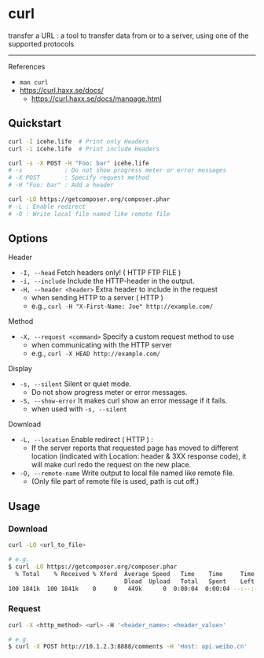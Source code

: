 # curl

transfer a URL : a tool to transfer data from or to a server, using one of the supported protocols

---

References

-   `man curl`
-   https://curl.haxx.se/docs/
    -   https://curl.haxx.se/docs/manpage.html

## Quickstart

```bash
curl -I icehe.life  # Print only Headers
curl -i icehe.life  # Print include Headers

curl -s -X POST -H "Foo: bar" icehe.life
# -s            : Do not show progress meter or error messages
# -X POST       : Specify request method
# -H "Foo: bar" : Add a header

curl -LO https://getcomposer.org/composer.phar
# -L : Enable redirect
# -O : Write local file named like remote file
```

## Options

Header

-   `-I, --head` Fetch headers only! ( HTTP FTP FILE )
-   `-i, --include` Include the HTTP-header in the output.
-   `-H, --header <header>` Extra header to include in the request
    -   when sending HTTP to a server ( HTTP )
    -   e.g., `curl -H "X-First-Name: Joe" http://example.com/`

Method

-   `-X, --request <command>` Specify a custom request method to use
    -   when communicating with the HTTP server
    -   e.g., `curl -X HEAD http://example.com/`

Display

-   `-s, --silent` Silent or quiet mode.
    -   Do not show progress meter or error messages.
-   `-S, --show-error` It makes curl show an error message if it fails.
    -   when used with `-s, --silent`

Download

-   `-L, --location` Enable redirect ( HTTP ) :
    -   If the server reports that requested page has moved to different location (indicated with Location: header & 3XX response code), it will make curl redo the request on the new place.
-   `-O, --remote-name` Write output to local file named like remote file.
    -   (Only file part of remote file is used, path is cut off.)

## Usage

### Download

```bash
curl -LO <url_to_file>

# e.g.
$ curl -LO https://getcomposer.org/composer.phar
  % Total    % Received % Xferd  Average Speed   Time    Time     Time  Current
                                 Dload  Upload   Total   Spent    Left  Speed
100 1841k  100 1841k    0     0   449k      0  0:00:04  0:00:04 --:--:--  449k
```

### Request

```bash
curl -X <http_method> <url> -H '<header_name>: <header_value>'

# e.g.
$ curl -X POST http://10.1.2.3:8888/comments -H 'Host: api.weibo.cn'
```
